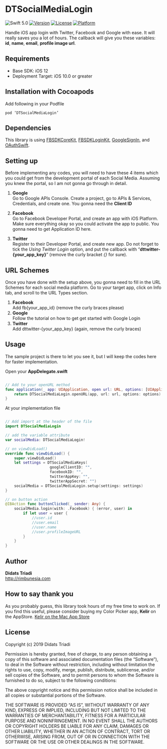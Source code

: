 # DTSocialMediaLogin
![Swift 5.0](https://img.shields.io/badge/Swift-5.0-orange.svg)
[![Version](https://img.shields.io/cocoapods/v/DTSocialMediaLogin.svg?style=flat)](http://cocoapods.org/pods/DTSocialMediaLogin)
[![License](https://img.shields.io/cocoapods/l/DTSocialMediaLogin.svg?style=flat)](http://cocoapods.org/pods/DTSocialMediaLogin)
[![Platform](https://img.shields.io/cocoapods/p/DTSocialMediaLogin?style=flat)](http://cocoapods.org/pods/DTSocialMediaLogin)

Handle iOS app login with Twitter, Facebook and Google with ease. It will really saves you a lot of hours.  The callback will give you these variables: **id**, **name**, **email**, **profile image url**.

## Requirements
* Base SDK: iOS 12
* Deployment Target: iOS 10.0 or greater

## Installation with Cocoapods
Add following in your Podfile

```
pod ‘DTSocialMediaLogin’
```

## Dependencies
This library is using [FBSDKCoreKit](https://cocoapods.org/pods/FBSDKCoreKit), [FBSDKLoginKit](https://cocoapods.org/pods/FBSDKLoginKit), [GoogleSignIn](https://cocoapods.org/pods/GoogleSignIn), and [OAuthSwift](https://cocoapods.org/pods/OAuthSwift).

## Setting up
Before implementing any codes, you will need to have these 4 items which you could get from the development  portal of each Social Media. Assuming you knew the portal, so I am not gonna go through in detail.

1. **Google**   
Go to Google APIs Console. Create a project, go to APIs & Services, Credentials, and create one. You gonna need the **Client ID**

2. **Facebook**   
Go to Facebook Developer Portal, and create an app with iOS Platform. Make sure everything okay so you could activate the app to public. You gonna need to get Application ID here.

3. **Twitter**  
Register to their Developer Portal, and create new app. Do not forget to tick the _Using Twitter Login_ option, and put the callback with “**dttwitter-{your_app_key}**” (remove the curly bracket _{}_ for sure).

## URL Schemes
Once you have done with the setup above, you gonna need to fill in the URL Schemes for each social media platform. Go to your target app, click on Info tab, and scroll to the URL Types section.

1. **Facebook**  
Add fb{your_app_id} (remove the curly braces please)
2. **Google**   
Follow the tutorial on how to get get started with Google Login
3. **Twitter**   
Add dttwitter-{your_app_key} (again, remove the curly braces)

## Usage
The sample project is there to let you see it, but I will keep the codes here for faster implementation.

Open your **AppDelegate.swift**
```swift

// Add to your openURL method
func application(_ app: UIApplication, open url: URL, options: [UIApplication.OpenURLOptionsKey : Any] = [:]) -> Bool {
    return DTSocialMediaLogin.openURL(app, url: url, options: options)
}
```

At your implementation file
```swift

// Add import at the header of the file
import DTSocialMediaLogin

// add the variable attribute
var socialMedia: DTSocialMediaLogin!

// on viewDidLoad()
override func viewDidLoad() {
	super.viewDidLoad()
	let settings = DTSocialMediaKeys(
					googleClientID: "", 
					facebookID: "", 
					twitterAppKey: "", 
					twitterAppSecret: "")
	socialMedia = DTSocialMediaLogin.setup(settings: settings)
}

// on button action
@IBAction func buttonClicked(_ sender: Any) {
	socialMedia.login(with: .Facebook) { (error, user) in
		if let user = user {
			//user.id
			//user.email
			//user.name
			//user.profileImageURL
		}
	}
}

```

## Author
**Didats Triadi**  
http://rimbunesia.com  

## How to say thank you
As you probably guess, this library took  hours of my free time to work on. If you find this useful, please consider buying my Color Picker app, **Kelir** on  the AppStore.  [‎Kelir on the Mac App Store](https://apps.apple.com/us/app/kelir-pro/id1186597992?mt=12)

## License
Copyright (c) 2019 Didats Triadi

Permission is hereby granted, free of charge, to any person obtaining a copy of this software and associated documentation files (the “Software”), to deal  in the Software without restriction, including without limitation the rights to use, copy, modify, merge, publish, distribute, sublicense, and/or sell copies of the Software, and to permit persons to whom the Software is furnished to do so, subject to the following conditions:

The above copyright notice and this permission notice shall be included in all copies or substantial portions of the Software.

THE SOFTWARE IS PROVIDED “AS IS”, WITHOUT WARRANTY OF ANY KIND, EXPRESS OR IMPLIED, INCLUDING BUT NOT LIMITED TO THE WARRANTIES OF MERCHANTABILITY, FITNESS FOR A PARTICULAR PURPOSE AND NONINFRINGEMENT. IN NO EVENT SHALL THE AUTHORS OR COPYRIGHT HOLDERS BE LIABLE FOR ANY CLAIM, DAMAGES OR OTHER LIABILITY, WHETHER IN AN ACTION OF CONTRACT, TORT OR OTHERWISE, ARISING FROM, OUT OF OR IN CONNECTION WITH THE SOFTWARE OR THE USE OR OTHER DEALINGS IN THE SOFTWARE.
